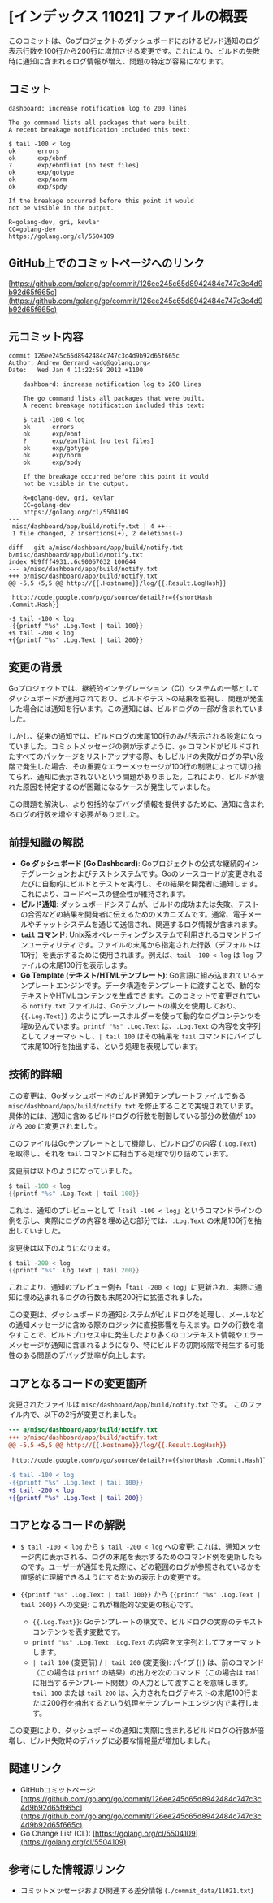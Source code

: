 # [インデックス 11021] ファイルの概要

このコミットは、Goプロジェクトのダッシュボードにおけるビルド通知のログ表示行数を100行から200行に増加させる変更です。これにより、ビルドの失敗時に通知に含まれるログ情報が増え、問題の特定が容易になります。

## コミット

```
dashboard: increase notification log to 200 lines

The go command lists all packages that were built.
A recent breakage notification included this text:

$ tail -100 < log
ok      errors
ok      exp/ebnf
?       exp/ebnflint [no test files]
ok      exp/gotype
ok      exp/norm
ok      exp/spdy

If the breakage occurred before this point it would
not be visible in the output.

R=golang-dev, gri, kevlar
CC=golang-dev
https://golang.org/cl/5504109
```

## GitHub上でのコミットページへのリンク

[https://github.com/golang/go/commit/126ee245c65d8942484c747c3c4d9b92d65f665c](https://github.com/golang/go/commit/126ee245c65d8942484c747c3c4d9b92d65f665c)

## 元コミット内容

```
commit 126ee245c65d8942484c747c3c4d9b92d65f665c
Author: Andrew Gerrand <adg@golang.org>
Date:   Wed Jan 4 11:22:58 2012 +1100

    dashboard: increase notification log to 200 lines
    
    The go command lists all packages that were built.
    A recent breakage notification included this text:
    
    $ tail -100 < log
    ok      errors
    ok      exp/ebnf
    ?       exp/ebnflint [no test files]
    ok      exp/gotype
    ok      exp/norm
    ok      exp/spdy
    
    If the breakage occurred before this point it would
    not be visible in the output.
    
    R=golang-dev, gri, kevlar
    CC=golang-dev
    https://golang.org/cl/5504109
---
 misc/dashboard/app/build/notify.txt | 4 ++--
 1 file changed, 2 insertions(+), 2 deletions(-)

diff --git a/misc/dashboard/app/build/notify.txt b/misc/dashboard/app/build/notify.txt
index 9b9fff4931..6c90067032 100644
--- a/misc/dashboard/app/build/notify.txt
+++ b/misc/dashboard/app/build/notify.txt
@@ -5,5 +5,5 @@ http://{{.Hostname}}/log/{{.Result.LogHash}}
 
 http://code.google.com/p/go/source/detail?r={{shortHash .Commit.Hash}}
 
-$ tail -100 < log
-{{printf "%s" .Log.Text | tail 100}}
+$ tail -200 < log
+{{printf "%s" .Log.Text | tail 200}}
```

## 変更の背景

Goプロジェクトでは、継続的インテグレーション（CI）システムの一部としてダッシュボードが運用されており、ビルドやテストの結果を監視し、問題が発生した場合には通知を行います。この通知には、ビルドログの一部が含まれていました。

しかし、従来の通知では、ビルドログの末尾100行のみが表示される設定になっていました。コミットメッセージの例が示すように、`go` コマンドがビルドされたすべてのパッケージをリストアップする際、もしビルドの失敗がログの早い段階で発生した場合、その重要なエラーメッセージが100行の制限によって切り捨てられ、通知に表示されないという問題がありました。これにより、ビルドが壊れた原因を特定するのが困難になるケースが発生していました。

この問題を解決し、より包括的なデバッグ情報を提供するために、通知に含まれるログの行数を増やす必要がありました。

## 前提知識の解説

*   **Go ダッシュボード (Go Dashboard)**: Goプロジェクトの公式な継続的インテグレーションおよびテストシステムです。Goのソースコードが変更されるたびに自動的にビルドとテストを実行し、その結果を開発者に通知します。これにより、コードベースの健全性が維持されます。
*   **ビルド通知**: ダッシュボードシステムが、ビルドの成功または失敗、テストの合否などの結果を開発者に伝えるためのメカニズムです。通常、電子メールやチャットシステムを通じて送信され、関連するログ情報が含まれます。
*   **`tail` コマンド**: Unix系オペレーティングシステムで利用されるコマンドラインユーティリティです。ファイルの末尾から指定された行数（デフォルトは10行）を表示するために使用されます。例えば、`tail -100 < log` は `log` ファイルの末尾100行を表示します。
*   **Go Template (テキスト/HTMLテンプレート)**: Go言語に組み込まれているテンプレートエンジンです。データ構造をテンプレートに渡すことで、動的なテキストやHTMLコンテンツを生成できます。このコミットで変更されている `notify.txt` ファイルは、Goテンプレートの構文を使用しており、`{{.Log.Text}}` のようにプレースホルダーを使って動的なログコンテンツを埋め込んでいます。`printf "%s" .Log.Text` は、`.Log.Text` の内容を文字列としてフォーマットし、`| tail 100` はその結果を `tail` コマンドにパイプして末尾100行を抽出する、という処理を表現しています。

## 技術的詳細

この変更は、Goダッシュボードのビルド通知テンプレートファイルである `misc/dashboard/app/build/notify.txt` を修正することで実現されています。具体的には、通知に含めるビルドログの行数を制御している部分の数値が `100` から `200` に変更されました。

このファイルはGoテンプレートとして機能し、ビルドログの内容 (`.Log.Text`) を取得し、それを `tail` コマンドに相当する処理で切り詰めています。

変更前は以下のようになっていました。
```go
$ tail -100 < log
{{printf "%s" .Log.Text | tail 100}}
```
これは、通知のプレビューとして「`tail -100 < log`」というコマンドラインの例を示し、実際にログの内容を埋め込む部分では、`.Log.Text` の末尾100行を抽出していました。

変更後は以下のようになります。
```go
$ tail -200 < log
{{printf "%s" .Log.Text | tail 200}}
```
これにより、通知のプレビュー例も「`tail -200 < log`」に更新され、実際に通知に埋め込まれるログの行数も末尾200行に拡張されました。

この変更は、ダッシュボードの通知システムがビルドログを処理し、メールなどの通知メッセージに含める際のロジックに直接影響を与えます。ログの行数を増やすことで、ビルドプロセス中に発生したより多くのコンテキスト情報やエラーメッセージが通知に含まれるようになり、特にビルドの初期段階で発生する可能性のある問題のデバッグ効率が向上します。

## コアとなるコードの変更箇所

変更されたファイルは `misc/dashboard/app/build/notify.txt` です。
このファイル内で、以下の2行が変更されました。

```diff
--- a/misc/dashboard/app/build/notify.txt
+++ b/misc/dashboard/app/build/notify.txt
@@ -5,5 +5,5 @@ http://{{.Hostname}}/log/{{.Result.LogHash}}
 
 http://code.google.com/p/go/source/detail?r={{shortHash .Commit.Hash}}
 
-$ tail -100 < log
-{{printf "%s" .Log.Text | tail 100}}
+$ tail -200 < log
+{{printf "%s" .Log.Text | tail 200}}
```

## コアとなるコードの解説

*   `$ tail -100 < log` から `$ tail -200 < log` への変更:
    これは、通知メッセージ内に表示される、ログの末尾を表示するためのコマンド例を更新したものです。ユーザーが通知を見た際に、どの範囲のログが参照されているかを直感的に理解できるようにするための表示上の変更です。

*   `{{printf "%s" .Log.Text | tail 100}}` から `{{printf "%s" .Log.Text | tail 200}}` への変更:
    これが機能的な変更の核心です。
    *   `{{.Log.Text}}`: Goテンプレートの構文で、ビルドログの実際のテキストコンテンツを表す変数です。
    *   `printf "%s" .Log.Text`: `.Log.Text` の内容を文字列としてフォーマットします。
    *   `| tail 100` (変更前) / `| tail 200` (変更後): パイプ (`|`) は、前のコマンド（この場合は `printf` の結果）の出力を次のコマンド（この場合は `tail` に相当するテンプレート関数）の入力として渡すことを意味します。`tail 100` または `tail 200` は、入力されたログテキストの末尾100行または200行を抽出するという処理をテンプレートエンジン内で実行します。

この変更により、ダッシュボードの通知に実際に含まれるビルドログの行数が倍増し、ビルド失敗時のデバッグに必要な情報量が増加しました。

## 関連リンク

*   GitHubコミットページ: [https://github.com/golang/go/commit/126ee245c65d8942484c747c3c4d9b92d65f665c](https://github.com/golang/go/commit/126ee245c65d8942484c747c3c4d9b92d65f665c)
*   Go Change List (CL): [https://golang.org/cl/5504109](https://golang.org/cl/5504109)

## 参考にした情報源リンク

*   コミットメッセージおよび関連する差分情報 (`./commit_data/11021.txt`)

